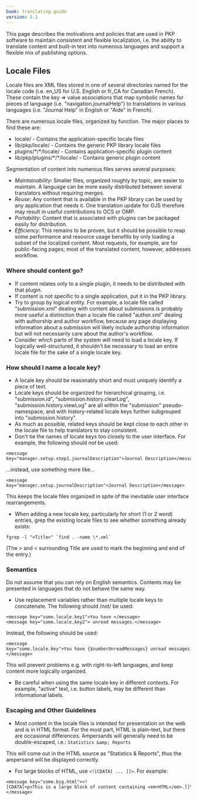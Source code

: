 ```yaml
---
book: translating-guide
version: 3.1
---
```


This page describes the motivations and policies that are used in PKP software to maintain consistent and flexible localization, i.e. the ability to translate content and built-in text into numerous languages and support a flexible mix of publishing options.

Locale Files
------------

Locale files are XML files stored in one of several directories named for the locale code (i.e. en\_US for U.S. English or fr\_CA for Canadian French). These contain the key =\> value associations that map symbolic names for pieces of language (i.e. "navigation.journalHelp") to translations in various languages (i.e. "Journal Help" in English or "Aide" in French).

There are numerous locale files, organized by function. The major places to find these are:

-   locale/ - Contains the application-specific locale files
-   lib/pkp/locale/ - Contains the generic PKP library locale files
-   plugins/\*/\*/locale/ - Contains application-specific plugin content
-   lib/pkp/plugins/\*/\*/locale/ - Contains generic plugin content

Segmentation of content into numerous files serves several purposes:

-   *Maintainability*: Smaller files, organized roughly by topic, are easier to maintain. A language can be more easily distributed between several translators without requiring merges.
-   *Reuse*: Any content that is available in the PKP library can be used by any application that needs it. One translation update for OJS therefore may result in useful contributions to OCS or OMP.
-   *Portability*: Content that is associated with plugins can be packaged easily for distribution.
-   *Efficiency*: This remains to be proven, but it should be possible to reap some performance and resource usage benefits by only loading a subset of the localized content. Most requests, for example, are for public-facing pages; most of the translated content, however, addresses workflow.

### Where should content go?

-   If content relates only to a single plugin, it needs to be distributed with that plugin.
-   If content is not specific to a single application, put it in the PKP library.
-   Try to group by logical entity. For example, a locale file called "submission.xml" dealing with content about submissions is probably more useful a distinction than a locale file called "author.xml" dealing with authorship and author workflow, because any page displaying information about a submission will likely include authorship information but will not necessarily care about the author's workflow.
-   Consider which parts of the system will need to load a locale key. If logically well-structured, it shouldn't be necessary to load an entire locale file for the sake of a single locale key.

### How should I name a locale key?

-   A locale key should be reasonably short and must uniquely identify a piece of text.
-   Locale keys should be organized for hierarchical grouping, i.e. "submission.id", "submission.history.clearLog", "submission.history.viewLog" are all within the "submission" pseudo-namespace, and with history-related locale keys further subgrouped into "submission.history".
-   As much as possible, related keys should be kept close to each other in the locale file to help translators to stay consistent.
-   Don't tie the names of locale keys too closely to the user interface. For example, the following should *not* be used:

```
<message key="manager.setup.step1.journalDescription">Journal Description</message>
```

...instead, use something more like...

```
<message key="manager.setup.journalDescription">Journal Description</message>
```

This keeps the locale files organized in spite of the inevitable user interface rearrangements.

-   When adding a new locale key, particularly for short (1 or 2 word) entries, grep the existing locale files to see whether something already exists:

```
fgrep -l ">Title<" `find . -name \*.xml`
```

(The \> and < surrounding Title are used to mark the beginning and end of the entry.)

### Semantics

Do not assume that you can rely on English semantics. Contents may be presented in languages that do not behave the same way.

-   Use replacement variables rather than multiple locale keys to concatenate. The following should /not/ be used:

```
<message key="some.locale.key1">You have </message>
<message key="some.locale.key2"> unread messages.</message>
```

Instead, the following should be used:

```
<message key="some.locale.key">You have {$numberUnreadMessages} unread messages.</message>
```

This will prevent problems e.g. with right-to-left languages, and keep content more logically organized.

-   Be careful when using the same locale key in different contexts. For example, "active" text, i.e. button labels, may be different than informational labels.

### Escaping and Other Guidelines

-   Most content in the locale files is intended for presentation on the web and is in HTML format. For the most part, HTML is plain-text, but there are occasional differences. Ampersands will generally need to be double-escaped, i.e.: `Statistics &amp; Reports`

This will come out in the HTML source as "Statistics & Reports", thus the ampersand will be displayed correctly.

-   For large blocks of HTML, use `<![CDATA[ ... ]]>`. For example:

```
<message key="some.big.html"><![CDATA[<p>This is a large block of content containing <em>HTML</em>.]]\></message>
```
